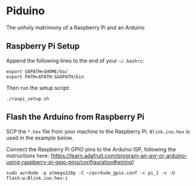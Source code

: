 # Piduino
The unholy matrimony of a Raspberry Pi and an Arduino

## Raspberry Pi Setup

Append the following lines to the end of your `~/.bashrc`:

```
export GOPATH=$HOME/Go/
export PATH=$PATH:$GOPATH/bin
```

Then run the setup script:

```
./raspi_setup.sh
```

## Flash the Arduino from Raspberry Pi

SCP the `*.hex` file from your machine to the Raspberry Pi. `Blink.ino.hex` is used in the example below.

Connect the Raspberry Pi GPIO pins to the Arduino ISP, following the instructions here: [https://learn.adafruit.com/program-an-avr-or-arduino-using-raspberry-pi-gpio-pins/configuration#wiring]

```
sudo avrdude -p atmega328p -C ~/avrdude_gpio.conf -c pi_1 -v -U flash:w:Blink.ino.hex:i
```
